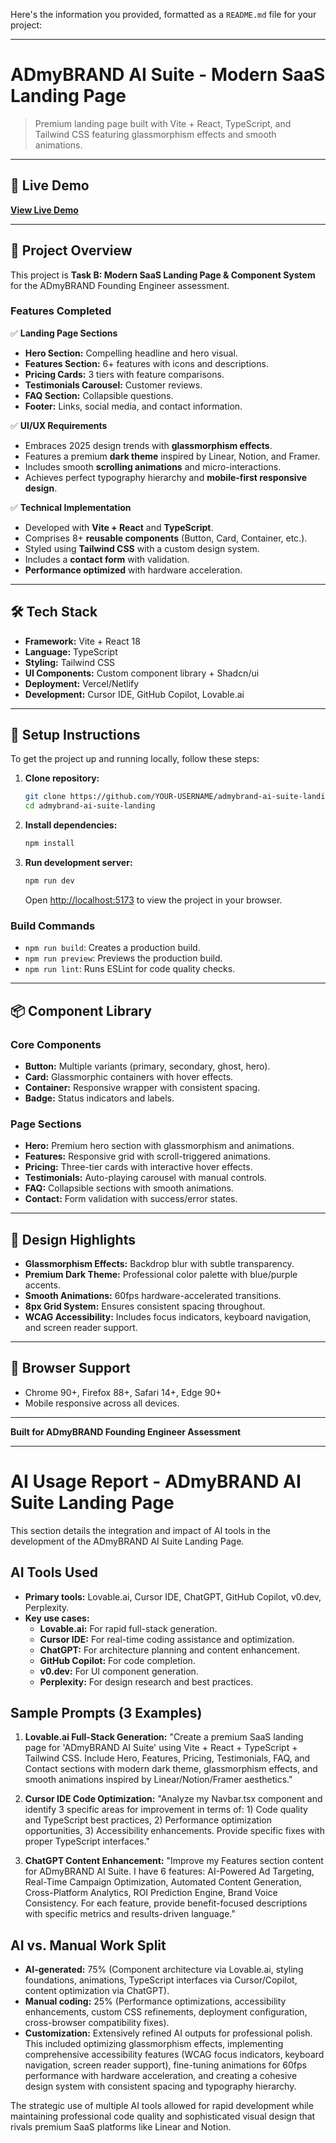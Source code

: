 Here's the information you provided, formatted as a `README.md` file for your project:

-----

# ADmyBRAND AI Suite - Modern SaaS Landing Page

> Premium landing page built with Vite + React, TypeScript, and Tailwind CSS featuring glassmorphism effects and smooth animations.

-----

## 🚀 Live Demo

**[View Live Demo](https://admybrand-ai-suite-landing-eight.vercel.app/)**

-----

## 🎯 Project Overview

This project is **Task B: Modern SaaS Landing Page & Component System** for the ADmyBRAND Founding Engineer assessment.

### Features Completed

✅ **Landing Page Sections**

  * **Hero Section:** Compelling headline and hero visual.
  * **Features Section:** 6+ features with icons and descriptions.
  * **Pricing Cards:** 3 tiers with feature comparisons.
  * **Testimonials Carousel:** Customer reviews.
  * **FAQ Section:** Collapsible questions.
  * **Footer:** Links, social media, and contact information.

✅ **UI/UX Requirements**

  * Embraces 2025 design trends with **glassmorphism effects**.
  * Features a premium **dark theme** inspired by Linear, Notion, and Framer.
  * Includes smooth **scrolling animations** and micro-interactions.
  * Achieves perfect typography hierarchy and **mobile-first responsive design**.

✅ **Technical Implementation**

  * Developed with **Vite + React** and **TypeScript**.
  * Comprises 8+ **reusable components** (Button, Card, Container, etc.).
  * Styled using **Tailwind CSS** with a custom design system.
  * Includes a **contact form** with validation.
  * **Performance optimized** with hardware acceleration.

-----

## 🛠️ Tech Stack

  * **Framework:** Vite + React 18
  * **Language:** TypeScript
  * **Styling:** Tailwind CSS
  * **UI Components:** Custom component library + Shadcn/ui
  * **Deployment:** Vercel/Netlify
  * **Development:** Cursor IDE, GitHub Copilot, Lovable.ai

-----

## 🔧 Setup Instructions

To get the project up and running locally, follow these steps:

1.  **Clone repository:**

    ```bash
    git clone https://github.com/YOUR-USERNAME/admybrand-ai-suite-landing.git
    cd admybrand-ai-suite-landing
    ```

2.  **Install dependencies:**

    ```bash
    npm install
    ```

3.  **Run development server:**

    ```bash
    npm run dev
    ```

    Open [http://localhost:5173](https://www.google.com/search?q=http://localhost:5173) to view the project in your browser.

### Build Commands

  * `npm run build`: Creates a production build.
  * `npm run preview`: Previews the production build.
  * `npm run lint`: Runs ESLint for code quality checks.

-----

## 📦 Component Library

### Core Components

  * **Button:** Multiple variants (primary, secondary, ghost, hero).
  * **Card:** Glassmorphic containers with hover effects.
  * **Container:** Responsive wrapper with consistent spacing.
  * **Badge:** Status indicators and labels.

### Page Sections

  * **Hero:** Premium hero section with glassmorphism and animations.
  * **Features:** Responsive grid with scroll-triggered animations.
  * **Pricing:** Three-tier cards with interactive hover effects.
  * **Testimonials:** Auto-playing carousel with manual controls.
  * **FAQ:** Collapsible sections with smooth animations.
  * **Contact:** Form validation with success/error states.

-----

## 🎨 Design Highlights

  * **Glassmorphism Effects:** Backdrop blur with subtle transparency.
  * **Premium Dark Theme:** Professional color palette with blue/purple accents.
  * **Smooth Animations:** 60fps hardware-accelerated transitions.
  * **8px Grid System:** Ensures consistent spacing throughout.
  * **WCAG Accessibility:** Includes focus indicators, keyboard navigation, and screen reader support.

-----

## 📱 Browser Support

  * Chrome 90+, Firefox 88+, Safari 14+, Edge 90+
  * Mobile responsive across all devices.

-----

**Built for ADmyBRAND Founding Engineer Assessment**

-----

# AI Usage Report - ADmyBRAND AI Suite Landing Page

This section details the integration and impact of AI tools in the development of the ADmyBRAND AI Suite Landing Page.

## AI Tools Used

  * **Primary tools:** Lovable.ai, Cursor IDE, ChatGPT, GitHub Copilot, v0.dev, Perplexity.
  * **Key use cases:**
      * **Lovable.ai:** For rapid full-stack generation.
      * **Cursor IDE:** For real-time coding assistance and optimization.
      * **ChatGPT:** For architecture planning and content enhancement.
      * **GitHub Copilot:** For code completion.
      * **v0.dev:** For UI component generation.
      * **Perplexity:** For design research and best practices.

## Sample Prompts (3 Examples)

1.  **Lovable.ai Full-Stack Generation:**
    "Create a premium SaaS landing page for 'ADmyBRAND AI Suite' using Vite + React + TypeScript + Tailwind CSS. Include Hero, Features, Pricing, Testimonials, FAQ, and Contact sections with modern dark theme, glassmorphism effects, and smooth animations inspired by Linear/Notion/Framer aesthetics."

2.  **Cursor IDE Code Optimization:**
    "Analyze my Navbar.tsx component and identify 3 specific areas for improvement in terms of: 1) Code quality and TypeScript best practices, 2) Performance optimization opportunities, 3) Accessibility enhancements. Provide specific fixes with proper TypeScript interfaces."

3.  **ChatGPT Content Enhancement:**
    "Improve my Features section content for ADmyBRAND AI Suite. I have 6 features: AI-Powered Ad Targeting, Real-Time Campaign Optimization, Automated Content Generation, Cross-Platform Analytics, ROI Prediction Engine, Brand Voice Consistency. For each feature, provide benefit-focused descriptions with specific metrics and results-driven language."

## AI vs. Manual Work Split

  * **AI-generated:** 75% (Component architecture via Lovable.ai, styling foundations, animations, TypeScript interfaces via Cursor/Copilot, content optimization via ChatGPT).
  * **Manual coding:** 25% (Performance optimizations, accessibility enhancements, custom CSS refinements, deployment configuration, cross-browser compatibility fixes).
  * **Customization:** Extensively refined AI outputs for professional polish. This included optimizing glassmorphism effects, implementing comprehensive accessibility features (WCAG focus indicators, keyboard navigation, screen reader support), fine-tuning animations for 60fps performance with hardware acceleration, and creating a cohesive design system with consistent spacing and typography hierarchy.

The strategic use of multiple AI tools allowed for rapid development while maintaining professional code quality and sophisticated visual design that rivals premium SaaS platforms like Linear and Notion.